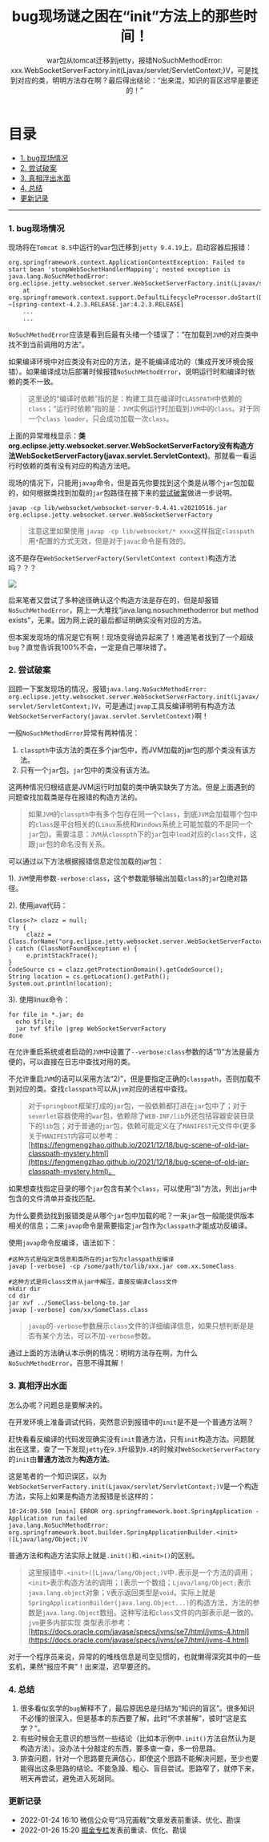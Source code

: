 ﻿---
layout: post
title: 'bug现场谜之困在“init”方法上的那些时间！'
subtitle: 'war包从tomcat迁移到jetty，报错NoSuchMethodError: xxx.WebSocketServerFactory.init(Ljavax/servlet/ServletContext;)V，可是找到对应的类，明明方法存在啊？最后得出结论：“出来混，知识的盲区迟早是要还的！”'
background: 'https://gitee.com/fengmengzhao/fengmengzhao.github.io/raw/master/img/posts/bug-scene-init-constructor-or-normal.jpg'
comment: false
weixinurl: https://mp.weixin.qq.com/s/PRKtFCb573rv69o8wTDrqw
---

# 目录

- [1. bug现场情况](#1)
- [2. 尝试破案](#2)
- [3. 真相浮出水面](#3)
- [4. 总结](#4)
- [更新记录](#99)

---

<h3 id="1">1. bug现场情况</h3>

现场将在`Tomcat 8.5`中运行的`war`包迁移到`jetty 9.4.19`上，启动容器后报错：

```shell
org.springframework.context.ApplicationContextException: Failed to start bean 'stompWebSocketHandlerMapping'; nested exception is java.lang.NoSuchMethodError: org.eclipse.jetty.websocket.server.WebSocketServerFactory.init(Ljavax/servlet/ServletContext;)V
    at org.springframework.context.support.DefaultLifecycleProcessor.doStart(DefaultLifecycleProcessor.java:176) ~[spring-context-4.2.3.RELEASE.jar:4.2.3.RELEASE]
    ...
    ...
```

`NoSuchMethodError`应该是看到后最有头绪一个错误了：“在加载到`JVM`的对应类中找不到当前调用的方法”。

如果编译环境中对应类没有对应的方法，是不能编译成功的（集成开发环境会报错）。如果编译成功后部署时候报错`NoSuchMethodError`，说明运行时和编译时依赖的类不一致。

> 这里说的“编译时依赖”指的是：构建工具在编译时`CLASSPATH`中依赖的`class`；“运行时依赖”指的是：`JVM`实例运行时加载到`JVM`中的`class`。对于同一个`class loader`，只会成功加载一次`class`。

上面的异常堆栈显示：**类org.eclipse.jetty.websocket.server.WebSocketServerFactory没有构造方法WebSocketServerFactory(javax.servlet.ServletContext)**。那就看一看运行时依赖的类有没有对应的构造方法吧。

现场的情况下，只能用`javap`命令，但是首先你要找到这个类是从哪个`jar`包加载的，如何根据类找到加载的`jar`包路径在接下来的[尝试破案](#2)做进一步说明。

```shell
javap -cp lib/websocket/websocket-server-9.4.41.v20210516.jar org.eclipse.jetty.websocket.server.WebSocketServerFactory
```

> 注意这里如果使用 `javap -cp lib/websocket/* xxxx`这样指定`classpath`用`*`配置的方式无效，但是对于`javac`命令是有效的。

这不是存在`WebSocketServerFactory(ServletContext context)`构造方法吗？？？

![](https://gitee.com/fengmengzhao/fengmengzhao.github.io/raw/master/img/posts/bug-scene-init-constructor-exists.png)

后来笔者又尝试了多种途径确认这个构造方法是存在的，但是却报错`NoSuchMethodError`，网上一大堆找“java.lang.nosuchmethoderror but method exists”，无果。因为网上说的最后都证明确实没有对应的方法。

但本案发现场的情况是它有啊！现场变得诡异起来了！难道笔者找到了一个超级`bug`？直觉告诉我100%不会，一定是自己哪块错了。

<h3 id="2">2. 尝试破案</h3>

回顾一下案发现场的情况，报错`java.lang.NoSuchMethodError: org.eclipse.jetty.websocket.server.WebSocketServerFactory.init(Ljavax/servlet/ServletContext;)V`，可是通过`javap`工具反编译明明有构造方法`WebSocketServerFactory(javax.servlet.ServletContext)`啊！

一般`NoSuchMethodError`异常有两种情况：

1. `classpth`中该方法的类在多个jar包中，而JVM加载的jar包的那个类没有该方法。
2. 只有一个`jar`包，`jar`包中的类没有该方法。

这两种情况归根结底是JVM运行时加载的类中确实缺失了方法。但是上面遇到的问题查找加载类是存在报错的构造方法的。

> 如果`JVM`的`classpth`中有多个包存在同一个`class`，到底`JVM`会加载哪个包中的`class`是平台相关的(`Linux`系统和`Windows`系统上可能加载的不是同一个`jar`包)。需要注意：`JVM`从`classpth`下的`jar`包中`load`对应的`class`文件，这跟`jar`包的命名没有关系。

可以通过以下方法根据报错信息定位加载的jar包：

1). `JVM`使用参数`-verbose:class`，这个参数能够输出加载`class`的`jar`包绝对路径。

2). 使用java代码：

```shell
Class<?> clazz = null;
try {
     clazz = Class.forName("org.eclipse.jetty.websocket.server.WebSocketServerFactory");
} catch (ClassNotFoundException e) {
     e.printStackTrace();
}
CodeSource cs = clazz.getProtectionDomain().getCodeSource();
String location = cs.getLocation().getPath();
System.out.println(location);
```

3). 使用linux命令：

```shell
for file in *.jar; do
  echo $file;
  jar tvf $file |grep WebSocketServerFactory
done
```

在允许重启系统或者启动的`JVM`中设置了`--verbose:class`参数的话“1)”方法是最方便的，可以直接在日志中查找对用的类。

不允许重启`JVM`的话可以采用方法“2)”，但是要指定正确的`classpath`，否则加载不到对应的类。查找`classpath`可以从`jvm`对应的进程中查找。

> 对于`springboot`框架打成的`jar`包，一般依赖都打进在`jar`包中了；对于`severlet`容器使用的`war`包，依赖除了`WEB-INF/lib`外还包括容器安装目录下的`lib`包；对于普通的`jar`包，依赖可能定义在了`MANIFEST`元文件中(更多关于`MANIFEST`内容可以参考：[https://fengmengzhao.github.io/2021/12/18/bug-scene-of-old-jar-classpath-mystery.html](https://fengmengzhao.github.io/2021/12/18/bug-scene-of-old-jar-classpath-mystery.html)。

如果想查找指定目录的哪个`jar`包含有某个`class`，可以使用“3)”方法，列出`jar`中包含的文件清单并查找匹配。

为什么要费劲找到报错类是从哪个`jar`包中加载的呢？一来`jar`包一般能提供版本相关的信息；二来`javap`命令是需要指定`jar`包作为`classpath`才能成功反编译。

使用`javap`命令反编译，语法如下：

```shell
#这种方式是指定类信息和类所在的jar包为classpath反编译
javap [-verbose] -cp /some/path/to/lib/xxx.jar com.xx.SomeClass

#这种方式是将class文件从jar中解压，直接反编译class文件
mkdir dir
cd dir
jar xvf ../SomeClass-belong-to.jar
javap [-verbose] com/xx/SomeClass.class
```

> `javap`的`-verbose`参数展示`class`文件的详细编译信息，如果只想判断是是否有某个方法，可以不加`-verbose`参数。

通过上面的方法确认本示例的情况：明明方法存在啊，为什么`NoSuchMethodError`，百思不得其解！

<h3 id="3">3. 真相浮出水面</h3>

怎么办呢？问题总是要解决的。

在开发环境上准备调试代码，突然意识到报错中的`init`是不是一个普通方法啊？

赶快看看反编译的代码发现确实没有`init`普通方法，只有`init`构造方法。问题就出在这里，查了一下发现`jetty`在`9.3`升级到`9.4`的时候对`WebSocketServerFactory`的`init`由**普通方法**改为**构造方法**。

这是笔者的一个知识误区，以为`WebSocketServerFactory.init(Ljavax/servlet/ServletContext;)V`是一个构造方法，实际上如果是构造方法报错是长这样的：

```shell
10:24:09.590 [main] ERROR org.springframework.boot.SpringApplication - Application run failed
java.lang.NoSuchMethodError: org.springframework.boot.builder.SpringApplicationBuilder.<init>([Ljava/lang/Object;)V
```

普通方法和构造方法实际上就是`.init()`和`.<init>()`的区别。

> 这里报错中`.<init>([Ljava/lang/Object;)V`中`.`表示是一个方法的调用；`<init>`表示构造方法的调用；`[`表示一个数组；`Ljava/lang/Object;`表示`java.lang.object`对象；`V`表示返回类型是`void`。实际上就是`SpringApplicationBuilder(java.lang.Object...)`的构造方法，方法的参数是`java.lang.Object`数组。这种写法和`class`文件的内部表示是一致的。`jvm`更多内部实现
类型表示参考：[https://docs.oracle.com/javase/specs/jvms/se7/html/jvms-4.html](https://docs.oracle.com/javase/specs/jvms/se7/html/jvms-4.html)

对于一个程序员来说，异常的的堆栈信息是司空见惯的，也就懒得深究其中的一些玄机，果然“报应不爽”！出来混，迟早要还的。

<h3 id="4">4. 总结</h3>

1. 很多看似玄学的`bug`解释不了，最后原因总是归结为“知识的盲区”。很多知识不必懂的很深入，但是基本的东西要了解，此时“不求甚解”，彼时“这是玄学？”。
2. 有些时候会无意识的想当然一些结论（比如本示例中`.init()`方法自然认为是构造方法）。没办法十分敲定的东西，要多查一查，多一份思路。
3. 排查问题，针对一个思路要充满信心，即使这个思路不能解决问题，至少也要能得出这条思路的结论。不能急躁、粗心、盲目尝试。思路窄了，就停下来，明天再尝试，避免进入死胡同。


<h3 id="99">更新记录</h3>

- 2022-01-24 16:10  微信公众号“冯兄画戟”文章发表前重读、优化、勘误
- 2022-01-26 15:20  [掘金专栏](https://juejin.cn/column/7049663804136751140)发表前重读、优化、勘误
